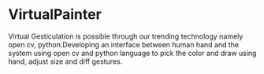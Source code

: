 # VirtualPainter
Virtual Gesticulation is possible through our trending technology namely open cv, python.Developing an interface between human hand and the system using open cv and python language to pick the color and draw using hand, adjust size and diff gestures.
